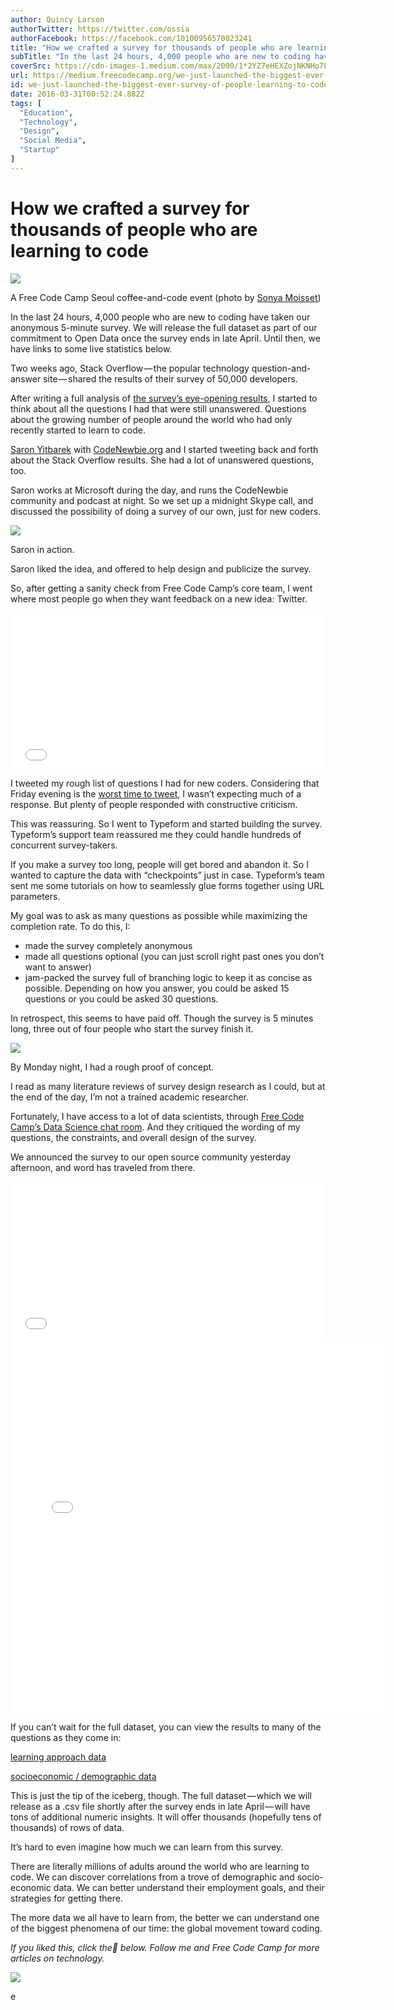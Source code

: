 ```yaml
---
author: Quincy Larson
authorTwitter: https://twitter.com/ossia
authorFacebook: https://facebook.com/10100956570023241
title: "How we crafted a survey for thousands of people who are learning to code"
subTitle: "In the last 24 hours, 4,000 people who are new to coding have taken our anonymous 5-minute survey. We will release the full dataset as pa..."
coverSrc: https://cdn-images-1.medium.com/max/2000/1*2YZ7eHEXZojNKNHo7FMjtA.jpeg
url: https://medium.freecodecamp.org/we-just-launched-the-biggest-ever-survey-of-people-learning-to-code-cac81dadf1ea
id: we-just-launched-the-biggest-ever-survey-of-people-learning-to-code-cac81dadf1ea
date: 2016-03-31T00:52:24.882Z
tags: [
  "Education",
  "Technology",
  "Design",
  "Social Media",
  "Startup"
]
---
```

# How we crafted a survey for thousands of people who are learning to code







![](https://cdn-images-1.medium.com/max/2000/1*2YZ7eHEXZojNKNHo7FMjtA.jpeg)

A Free Code Camp Seoul coffee-and-code event (photo by [Sonya Moisset](https://medium.com/@sonya.moisset))







In the last 24 hours, 4,000 people who are new to coding have taken our anonymous 5-minute survey. We will release the full dataset as part of our commitment to Open Data once the survey ends in late April. Until then, we have links to some live statistics below.

Two weeks ago, Stack Overflow — the popular technology question-and-answer site — shared the results of their survey of 50,000 developers.

After writing a full analysis of [the survey’s eye-opening results](https://medium.freecodecamp.com/2-out-of-3-developers-are-self-taught-and-other-insights-from-stack-overflow-s-2016-survey-of-50-8cf0ee5d4c21#.yhlo2k5oz), I started to think about all the questions I had that were still unanswered. Questions about the growing number of people around the world who had only recently started to learn to code.

[Saron Yitbarek](https://twitter.com/saronyitbarek) with [CodeNewbie.org](http://codenewbie.org) and I started tweeting back and forth about the Stack Overflow results. She had a lot of unanswered questions, too.

Saron works at Microsoft during the day, and runs the CodeNewbie community and podcast at night. So we set up a midnight Skype call, and discussed the possibility of doing a survey of our own, just for new coders.



![](https://cdn-images-1.medium.com/max/1600/1*z_o_FaoAAWXUvhod3h5rRQ.jpeg)

Saron in action.



Saron liked the idea, and offered to help design and publicize the survey.

So, after getting a sanity check from Free Code Camp’s core team, I went where most people go when they want feedback on a new idea: Twitter.





<iframe width="500" height="250" src="/media/ae412793651c41bded6858dce87cfc30?postId=cac81dadf1ea" data-media-id="ae412793651c41bded6858dce87cfc30" allowfullscreen="" frameborder="0"></iframe>





I tweeted my rough list of questions I had for new coders. Considering that Friday evening is the [worst time to tweet](http://www.adweek.com/socialtimes/files/2014/05/post-pin-tweet-best-worst-times-social-media.jpg), I wasn’t expecting much of a response. But plenty of people responded with constructive criticism.

This was reassuring. So I went to Typeform and started building the survey. Typeform’s support team reassured me they could handle hundreds of concurrent survey-takers.

If you make a survey too long, people will get bored and abandon it. So I wanted to capture the data with “checkpoints” just in case. Typeform’s team sent me some tutorials on how to seamlessly glue forms together using URL parameters.

My goal was to ask as many questions as possible while maximizing the completion rate. To do this, I:

*   made the survey completely anonymous
*   made all questions optional (you can just scroll right past ones you don’t want to answer)
*   jam-packed the survey full of branching logic to keep it as concise as possible. Depending on how you answer, you could be asked 15 questions or you could be asked 30 questions.

In retrospect, this seems to have paid off. Though the survey is 5 minutes long, three out of four people who start the survey finish it.



![](https://cdn-images-1.medium.com/max/1600/1*nkbXS7Q-0iURdkvuhFmddg.jpeg)



By Monday night, I had a rough proof of concept.

I read as many literature reviews of survey design research as I could, but at the end of the day, I’m not a trained academic researcher.

Fortunately, I have access to a lot of data scientists, through [Free Code Camp’s Data Science chat room](https://gitter.im/FreeCodeCamp/DataScience). And they critiqued the wording of my questions, the constraints, and overall design of the survey.

We announced the survey to our open source community yesterday afternoon, and word has traveled from there.





<iframe width="500" height="250" src="/media/d15ca764029ba0db3cb614147b8a4120?postId=cac81dadf1ea" data-media-id="d15ca764029ba0db3cb614147b8a4120" allowfullscreen="" frameborder="0"></iframe>









<iframe data-width="600" data-height="600" width="600" height="600" src="/media/dbed390c8bc0340bc440baa891f7e4cf?postId=cac81dadf1ea" data-media-id="dbed390c8bc0340bc440baa891f7e4cf" allowfullscreen="" frameborder="0"></iframe>





If you can’t wait for the full dataset, you can view the results to many of the questions as they come in:

[learning approach data](http://bit.ly/1ZLYUp7)

[socioeconomic / demographic data](http://bit.ly/1TjBlU7)

This is just the tip of the iceberg, though. The full dataset — which we will release as a .csv file shortly after the survey ends in late April — will have tons of additional numeric insights. It will offer thousands (hopefully tens of thousands) of rows of data.

It’s hard to even imagine how much we can learn from this survey.

There are literally millions of adults around the world who are learning to code. We can discover correlations from a trove of demographic and socio-economic data. We can better understand their employment goals, and their strategies for getting there.

The more data we all have to learn from, the better we can understand one of the biggest phenomena of our time: the global movement toward coding.

_If you liked this, click the💚 below. Follow me and Free Code Camp for more articles on technology._



![](https://cdn-images-1.medium.com/max/1600/1*31StU5CNIHk8VDkSHWO6nA.gif)

e










